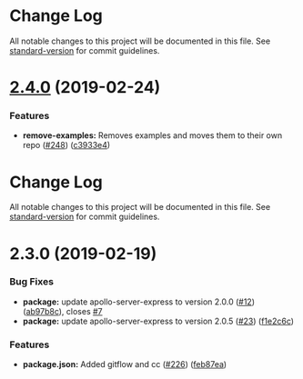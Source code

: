 # Change Log

All notable changes to this project will be documented in this file. See [standard-version](https://github.com/conventional-changelog/standard-version) for commit guidelines.

# [2.4.0](https://github.com/matt-riley/gql_boilerplate/compare/v2.3.0...v2.4.0) (2019-02-24)


### Features

* **remove-examples:** Removes examples and moves them to their own repo ([#248](https://github.com/matt-riley/gql_boilerplate/issues/248)) ([c3933e4](https://github.com/matt-riley/gql_boilerplate/commit/c3933e4))



# Change Log

All notable changes to this project will be documented in this file. See [standard-version](https://github.com/conventional-changelog/standard-version) for commit guidelines.

# 2.3.0 (2019-02-19)


### Bug Fixes

* **package:** update apollo-server-express to version 2.0.0 ([#12](https://github.com/matt-riley/gql_boilerplate/issues/12)) ([ab97b8c](https://github.com/matt-riley/gql_boilerplate/commit/ab97b8c)), closes [#7](https://github.com/matt-riley/gql_boilerplate/issues/7)
* **package:** update apollo-server-express to version 2.0.5 ([#23](https://github.com/matt-riley/gql_boilerplate/issues/23)) ([f1e2c6c](https://github.com/matt-riley/gql_boilerplate/commit/f1e2c6c))


### Features

* **package.json:** Added gitflow and cc ([#226](https://github.com/matt-riley/gql_boilerplate/issues/226)) ([feb87ea](https://github.com/matt-riley/gql_boilerplate/commit/feb87ea))
